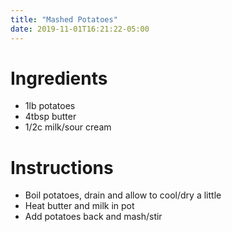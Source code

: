 ```yaml
---
title: "Mashed Potatoes"
date: 2019-11-01T16:21:22-05:00
---
```


# Ingredients
- 1lb potatoes
- 4tbsp butter
- 1/2c milk/sour cream

# Instructions
- Boil potatoes, drain and allow to cool/dry a little
- Heat butter and milk in pot
- Add potatoes back and mash/stir
